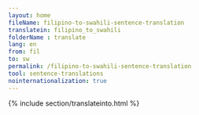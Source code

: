 ```yaml
---
layout: home
fileName: filipino-to-swahili-sentence-translation
translatein: filipino_to_swahili
folderName : translate
lang: en
from: fil
to: sw
permalink: /filipino-to-swahili-sentence-translation
tool: sentence-translations
nointernationalization: true
---
```

{% include section/translateinto.html %}
